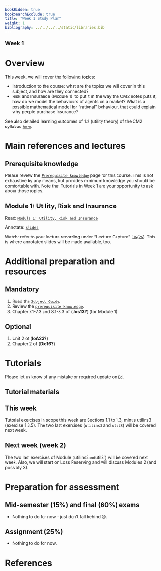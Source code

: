```yaml
---
bookHidden: true
bookSearchExclude: true
title: "Week 1 Study Plan"
weight: 1
bibliography: ../../../../static/libraries.bib
---
```


<p style="font-size:18px;font-weight:bold;">
Week 1
</p>

# Overview

This week, we will cover the following topics:

- Introduction to the course: what are the topics we will cover in this subject, and how are they connected?
- Risk and Insurance (Module 1): to put it in the way the CM2 notes puts it, how do we model the behaviours of agents on a market? What is a possible mathematical model for “rational” behaviour, that could explain why people purchase insurance?

See also detailed learning outcomes of 1.2 (utility theory) of the CM2 syllabus [`here`](../../0-subject-guide/SILO).

<!-- # Videos -->
<!-- Here is the week 1 video introduction. In this video I briefly introduce myself, the subject, and highlight some key aspect of the 2023 delivery and differences with previous years. -->
<!--  -->
<!-- <iframe height="420" width="640" allowfullscreen frameborder=0 src="https://echo360.net.au/media/faeb16b3-0ff2-4335-98fa-fde57450bfb3/public?autoplay=false&automute=false"></iframe> -->
<!--  -->
<!-- Furthermore, here is a video with detailed overview of the course resources and organisation: -->
<!--  -->
<!-- <iframe height="420" width="640" allowfullscreen frameborder=0 src="https://echo360.net.au/media/0a8d1f59-14ed-4003-b986-d652306668b1/public?autoplay=false&automute=false"></iframe> -->
<!--  -->
<!-- <p style="font-size:10px;color: rgb(252, 156, 249);"> If you wish to watch the embedded videos from Lecture Capture, you need to have logged in and <a href="https://canvas.lms.unimelb.edu.au/courses/150864/external_tools/701">entered Lecture Capture</a> via Canvas once for each session. This is to restrict access to students enrolled at the University of Melbourne only. </p> -->

# Main references and lectures

## Prerequisite knowledge

Please review the [`Prerequisite knowledge`](../../0-prerequisite-knowledge/) page for this course. This is not exhaustive by any means, but provides minimum knowledge you should be comfortable with. Note that Tutorials in Week 1 are your opportunity to ask about those topics.

## Module 1: Utility, Risk and Insurance

Read: [`Module 1: Utility, Risk and Insurance`](../../1-utility/m1-risk-insurance/)

Annotate: [`slides`](../../../output/23-Top-M1-lec.pdf)
<!-- [``annotated slides``](../../../output/22-GIM-M1-lec_a.pdf) -->

Watch: refer to your lecture recording under “Lecture Capture” ([`UG`](https://canvas.lms.unimelb.edu.au/courses/153686/external_tools/701)/[`PG`](https://canvas.lms.unimelb.edu.au/courses/154246/external_tools/701)). This is where annotated slides will be made available, too.

# Additional preparation and resources

## Mandatory

1.  Read the [`Subject Guide`](../../0-subject-guide).
2.  Review the [`prerequisite knowledge`](../week-1/#prerequisite-knowledge).
3.  Chapter 7.1-7.3 and 8.1-8.3 of (**Jos13?**) (for Module 1)

## Optional

1.  Unit 2 of (**IoA23?**)
2.  Chapter 2 of (**Dic16?**)

# Tutorials

Please let us know of any mistake or required update on [`Ed`](https://canvas.lms.unimelb.edu.au/courses/191080/external_tools/5837?display=borderless).

<!-- ## Pre-Tutorial work -->
<!-- Please study those questions **before** the tutorial. -->
<!-- Pre-Tutorial exercises are available in the [``Pre-Tutorial book``](https://canvas.lms.unimelb.edu.au/courses/173733/modules/items/4464391), which already includes solutions. It is recommended to attempt the questions *before* looking at the solutions -->

## Tutorial materials

<!-- Some questions have been especially selected for the tutorials. Students should review and attempt those questions ***prior to their scheduled tutorial***, after they complete the pre-tutorial work.  -->
<!-- The [``Tutorial book``]() includes all questions for the whole semester already, but solutions will only be added sequentially at the end of each week, as we work our way through the set. -->
<!-- Note that solutions will be gradually added to that same document. Hence it is not recommended to print it, as it will regularly change (typos will also dynamically be corrected). -->

## This week

Tutorial exercises in scope this week are Sections 1.1 to 1.3, minus utilins3 (exercise 1.3.5). The two last exercises (`utilins3` and `util8`) will be covered next week.

<!-- Here is the recording available for Week 1 from William: -->
<!--  -->
<!-- <iframe height="420" width="640" allowfullscreen frameborder=0 src="https://echo360.net.au/media/986498e7-d7fa-42c4-8af0-492f068f4ccd/public?autoplay=false&automute=false"></iframe> -->
<!--  -->
<!-- Here is the recording available for Week 1 from Eric: -->
<!--  -->
<!-- <iframe height="420" width="640" allowfullscreen frameborder=0 src="https://echo360.net.au/media/a5dc442a-1e84-49c8-b317-3f4eb4c1cfa0/public?autoplay=false&automute=false"></iframe> -->
<!--  -->
<!-- <p style="font-size:10px;color: rgb(252, 156, 249);"> If you wish to watch the embedded videos from Lecture Capture, you need to have logged in and <a href="https://canvas.lms.unimelb.edu.au/courses/145406/external_tools/701">entered Lecture Capture</a> via Canvas once for each session. This is to restrict access to students enrolled at the University of Melbourne only. </p> -->

## Next week (week 2)

The two last exercises of Module `(`utilins3`and`util8\`) will be covered next week. Also, we will start on Loss Reserving and will discuss Modules 2 (and possibly 3).

<!-- ## Additional questions -->
<!-- The "additional questions" are here for reinforcement or revision, but are not the main focus of the tutorials. Solutions for those exercises are already available. -->

# Preparation for assessment

## Mid-semester (15%) and final (60%) exams

<!-- install.packages("devtools") -->
<!-- devtools::install_github("hadley/emo") -->

- Nothing to do for now - just don’t fall behind 😄.

<!-- devtools::install_github("hadley/emo") -->

## Assignment (25%)

- Nothing to do for now.

# References
